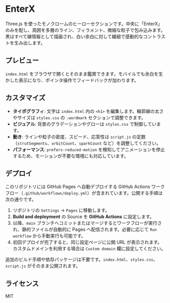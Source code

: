 # EnterX

Three.js を使ったモノクロームのヒーローセクションです。中央に「EnterX」のみを配し、周囲を多層のライン、フィラメント、微細な粒子で包み込みます。黒はすべて線情報として描画され、白い余白に対して繊細で感動的なコントラストを生み出します。

## プレビュー

`index.html` をブラウザで開くとそのまま鑑賞できます。モバイルでも余白を生かした表示になり、ポインタ操作でフィードバックが加わります。

## カスタマイズ

- **タイポグラフィ**: 文字は `index.html` 内の `<h1>` を編集します。輪郭線の太さやサイズは `styles.css` の `.wordmark` セクションで調整できます。
- **ビジュアル**: 背景のグラデーションやグローは `styles.css` で制御しています。
- **動き**: ラインや粒子の密度、スピード、応答性は `script.js` の定数（`strutSegments`、`orbitCount`、`sparkCount` など）を調整してください。
- **パフォーマンス**: `prefers-reduced-motion` を検知してアニメーションを停止するため、モーションが不要な環境にも対応しています。

## デプロイ

このリポジトリには GitHub Pages へ自動デプロイする GitHub Actions ワークフロー（`.github/workflows/deploy.yml`）が含まれています。公開する手順は次の通りです。

1. リポジトリの `Settings` → `Pages` に移動します。
2. **Build and deployment** の Source を **GitHub Actions** に設定します。
3. 以降、`main` ブランチへコミットまたはマージするとワークフローが実行され、静的ファイルが自動的に Pages へ配信されます。必要に応じて `Run workflow` から手動実行も可能です。
4. 初回デプロイが完了すると、同じ設定ページに公開 URL が表示されます。カスタムドメインを利用する場合は `Custom domain` 欄に設定してください。

追加のビルド手順や依存パッケージは不要です。`index.html`、`styles.css`、`script.js` がそのまま公開されます。

## ライセンス

MIT
